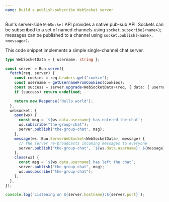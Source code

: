 ```yaml
---
name: Build a publish-subscribe WebSocket server
---
```


Bun's server-side `WebSocket` API provides a native pub-sub API. Sockets can be subscribed to a set of named channels using `socket.subscribe(<name>)`; messages can be published to a channel using `socket.publish(<name>, <message>)`.

This code snippet implements a simple single-channel chat server.

```ts
type WebSocketData = { username: string };

const server = Bun.serve({
  fetch(req, server) {
    const cookies = req.headers.get("cookie");
    const username = getUsernameFromCookies(cookies);
    const success = server.upgrade<WebSocketData>(req, { data: { username } });
    if (success) return undefined;

    return new Response("Hello world");
  },
  websocket: {
    open(ws) {
      const msg = `${ws.data.username} has entered the chat`;
      ws.subscribe("the-group-chat");
      server.publish("the-group-chat", msg);
    },
    message(ws: Bun.ServerWebSocket<WebSocketData>, message) {
      // the server re-broadcasts incoming messages to everyone
      server.publish("the-group-chat", `${ws.data.username}: ${message}`);
    },
    close(ws) {
      const msg = `${ws.data.username} has left the chat`;
      server.publish("the-group-chat", msg);
      ws.unsubscribe("the-group-chat");
    },
  },
});

console.log(`Listening on ${server.hostname}:${server.port}`);
```
